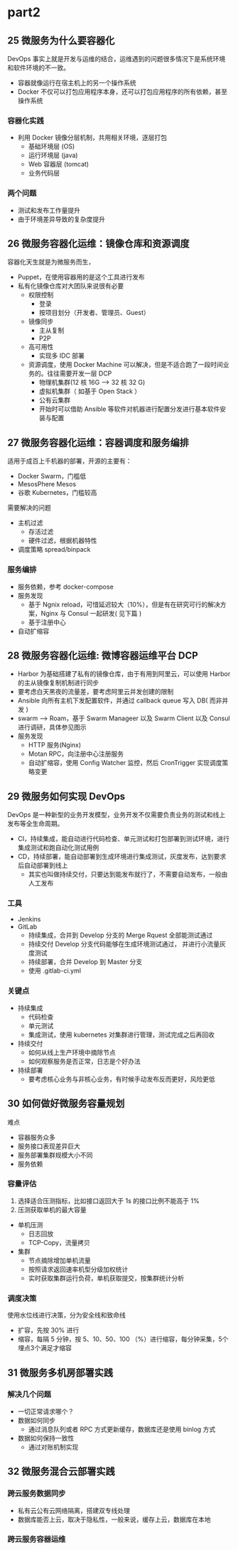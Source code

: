 # part2

## 25 微服务为什么要容器化

DevOps 事实上就是开发与运维的结合，运维遇到的问题很多情况下是系统环境和软件环境的不一致。

- 容器就像运行在宿主机上的另一个操作系统
- Docker 不仅可以打包应用程序本身，还可以打包应用程序的所有依赖，甚至操作系统

### 容器化实践

- 利用 Docker 镜像分层机制，共用相关环境，逐层打包
  - 基础环境层 (OS)
  - 运行环境层 (java)
  - Web 容器层 (tomcat)
  - 业务代码层

### 两个问题

- 测试和发布工作量提升
- 由于环境差异导致的复杂度提升

## 26 微服务容器化运维：镜像仓库和资源调度

容器化天生就是为微服务而生，

- Puppet，在使用容器用的是这个工具进行发布
- 私有化镜像仓库对大团队来说很有必要
  - 权限控制
    - 登录
    - 按项目划分（开发者、管理员、Guest）
  - 镜像同步
    - 主从复制
    - P2P
  - 高可用性
    - 实现多 IDC 部署
  - 资源调度，使用 Docker Machine 可以解决，但是不适合跑了一段时间业务的。往往需要开发一层 DCP
    - 物理机集群(12 核 16G --> 32 核 32 G)
    - 虚拟机集群（ 如基于 Open Stack ）
    - 公有云集群
    - 开始时可以借助 Ansible 等软件对机器进行配置分发进行基本软件安装与配置

## 27 微服务容器化运维：容器调度和服务编排

适用于成百上千机器的部署，开源的主要有：

- Docker Swarm，门槛低
- MesosPhere Mesos
- 谷歌 Kubernetes，门槛较高

需要解决的问题

- 主机过滤
  - 存活过滤
  - 硬件过滤，根据机器特性
- 调度策略 spread/binpack

### 服务编排

- 服务依赖，参考 docker-compose
- 服务发现
  - 基于 Ngnix reload，可惜延迟较大（10%），但是有在研究可行的解决方案，Nginx 与 Consul 一起研发( 见下篇 )
  - 基于注册中心
- 自动扩缩容

## 28 微服务容器化运维: 微博容器运维平台 DCP

- Harbor 为基础搭建了私有的镜像仓库，由于有用到阿里云，可以使用 Harbor 的主从镜像复制机制进行同步
- 要考虑白天黑夜的流量差，要考虑阿里云并发创建的限制
- Ansible 向所有主机下发配置软件，并通过 callback queue 写入 DB( 而非并发 )
- swarm --> Roam，基于 Swarm Manageer 以及 Swarm Client 以及 Consul 进行调研，具体参见图示
- 服务发现
  - HTTP 服务(Nginx)
  - Motan RPC，向注册中心注册服务
  - 自动扩缩容，使用 Config Watcher 监控，然后 CronTrigger 实现调度策略变更

## 29 微服务如何实现 DevOps

DevOps 是一种新型的业务开发模型，业务开发不仅需要负责业务的测试和线上发布等全生命周期。

- CI，持续集成，能自动进行代码检查、单元测试和打包部署到测试环境，进行集成测试和跑自动化测试用例
- CD，持续部署，能自动部署到生成环境进行集成测试，灰度发布，达到要求后自动部署到线上
  - 其实也叫做持续交付，只要达到能发布就行了，不需要自动发布，一般由人工发布

### 工具

- Jenkins
- GitLab
  - 持续集成，合并到 Develop 分支的 Merge Rquest 全部能测试通过
  - 持续交付 Develop 分支代码能够在生成环境测试通过， 并进行小流量灰度测试
  - 持续部署，合并 Develop 到 Master 分支
  - 使用 .gitlab-ci.yml

### 关键点

- 持续集成
  - 代码检查
  - 单元测试
  - 集成测试，使用 kubernetes 对集群进行管理，测试完成之后再回收
- 持续交付
  - 如何从线上生产环境中摘除节点
  - 如何观察服务是否正常，日志是个好办法
- 持续部署
  - 要考虑核心业务与非核心业务，有时候手动发布反而更好，风险更低

## 30 如何做好微服务容量规划

难点

- 容器服务众多
- 服务接口表现差异巨大
- 服务部署集群规模大小不同
- 服务依赖

### 容量评估

1. 选择适合压测指标，比如接口返回大于 1s 的接口比例不能高于 1%
2. 压测获取单机的最大容量

- 单机压测
  - 日志回放
  - TCP-Copy，流量拷贝
- 集群
  - 节点摘除增加单机流量
  - 按照请求返回速率机型分级加权统计
  - 实时获取集群运行负荷，单机获取提交，按集群统计分析

### 调度决策

使用水位线进行决策，分为安全线和致命线

- 扩容，先按 30% 进行
- 缩容，每隔 5 分钟，按 5、10、50、100 （%）进行缩容，每分钟采集，5个埋点3个满足才缩容

## 31 微服务多机房部署实践

### 解决几个问题

- 一切正常请求哪个？
- 数据如何同步
  - 通过消息队列或者 RPC 方式更新缓存，数据库还是使用 binlog 方式
- 数据如何保持一致性
  - 通过对账机制实现

## 32 微服务混合云部署实践

### 跨云服务数据同步

- 私有云公有云网络隔离，搭建双专线处理
- 数据库能否上云，取决于隐私性，一般来说，缓存上云，数据库在本地

### 跨云服务容器运维
